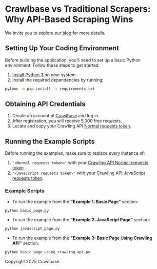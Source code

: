# Crawlbase vs Traditional Scrapers: Why API-Based Scraping Wins

We invite you to explore our [blog](https://crawlbase.com/blog/crawlbase-vs-traditional-scrapers-why-api-scraping-wins/) for more details.

## Setting Up Your Coding Environment

Before building the application, you’ll need to set up a basic Python environment. Follow these steps to get started:

1. [Install Python 3](https://kinsta.com/knowledgebase/install-python/#how-to-install-python) on your system.
2. Install the required dependencies by running: 

```bash
python -m pip install -r requirements.txt
```

## Obtaining API Credentials

1. Create an account at [Crawlbase](https://crawlbase.com/signup) and log in.
2. After registration, you will receive 5,000 free requests.
3. Locate and copy your Crawling API [Normal requests token](https://crawlbase.com/dashboard/account/docs).

## Running the Example Scripts

Before running the examples, make sure to replace every instance of:

1. `"<Normal requests token>"` with your [Crawling API Normal requests token](https://crawlbase.com/dashboard/account/docs).
2. `"<JavaScript requests token>"` with your [Crawling API JavaScript requests token](https://crawlbase.com/dashboard/account/docs).

### Example Scripts

- To run the example from the **"Example 1: Basic Page"** section:

```bash
python basic_page.py
```

- To run the example from the **"Example 2: JavaScript Page"** section:

```bash
python javascript_page.py
```

- To run the example from the **"Example 3: Basic Page Using Crawling API"** section:

```bash
python basic_page_using_crawling_api.py
```

Copyright 2025 Crawlbase
